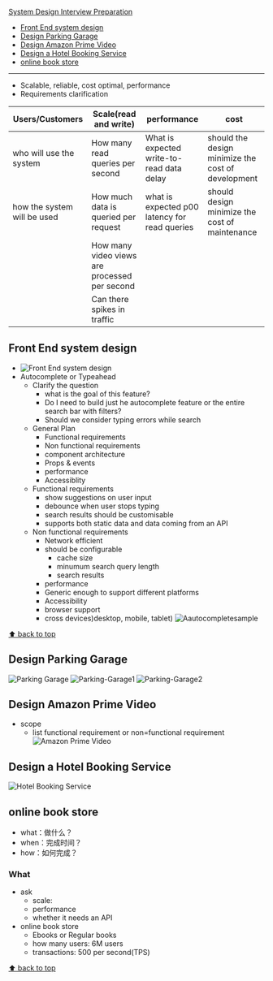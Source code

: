 [System Design Interview Preparation](#top)

- [Front End system design](#front-end-system-design)
- [Design Parking Garage](#design-parking-garage)
- [Design Amazon Prime Video](#design-amazon-prime-video)
- [Design a Hotel Booking Service](#design-a-hotel-booking-service)
- [online book store](#online-book-store)

----------------------------------------------------------------
- Scalable, reliable, cost optimal, performance
- Requirements clarification

|Users/Customers|Scale(read and write)|performance|cost|
|---|---|---|---|
|who will use the system|How many read queries per second|What is expected write-to-read data delay|should the design minimize the cost of development|
|how the system will be used|How much data is queried per request|what is expected p00 latency for read queries|should design minimize the cost of maintenance|
||How many video views are processed per second|||
||Can there spikes in traffic|||

## Front End system design

- ![Front End system design](./images/FrontEndsystemdesign.png)
- Autocomplete or Typeahead
  - Clarify the question
    - what is the goal of this feature?
    - Do I need to build just he autocomplete feature or the entire search bar with filters?
    - Should we consider typing errors while search
  - General Plan
    - Functional requirements
    - Non functional requirements
    - component architecture
    - Props & events
    - performance
    - Accessiblity
  - Functional requirements
    - show suggestions on user input
    - debounce when user stops typing
    - search results should be customisable
    - supports both static data and data coming from an API
  - Non functional requirements
    - Network efficient
    - should be configurable
      - cache size
      - minumum search query length
      - search results
    - performance
    - Generic enough to support different platforms
    - Accessibility
    - browser support
    - cross devices)desktop, mobile, tablet)
![Aautocompletesample](./images/autocompletesample.png)

[⬆ back to top](top)

## Design Parking Garage

![Parking Garage](./images/Parking-Garage.png)
![Parking-Garage1](./images/Parking-Garage1.png)
![Parking-Garage2](./images/Parking-Garage2.png)

## Design Amazon Prime Video

- scope
  - list functional requirement or non=functional requirement 
![Amazon Prime Video](./images/Amazon-Prime-Video.png) 

## Design a Hotel Booking Service

![Hotel Booking Service](./images/Hotel-Booking-Service.png)

## online book store 

- what：做什么？
- when：完成时间？
- how：如何完成？

### What

- ask
  - scale: 
  - performance
  - whether it needs an API
- online book store 
  - Ebooks or Regular books
  - how many users: 6M users
  - transactions:   500 per second(TPS)

[⬆ back to top](top)
